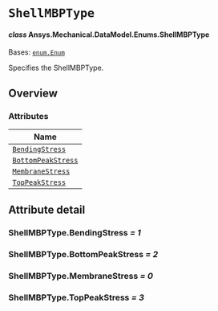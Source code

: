 # `ShellMBPType`

<a id="ansys.mechanical.stubs.v242.Ansys.Mechanical.DataModel.Enums.ShellMBPType"></a>

#### *class* Ansys.Mechanical.DataModel.Enums.ShellMBPType

Bases: [`enum.Enum`](https://docs.python.org/3/library/enum.html#enum.Enum)

Specifies the ShellMBPType.

<!-- !! processed by numpydoc !! -->

<a id="overview"></a>

## Overview

### Attributes

| Name |
| -------------------------------------------------------------------------------------------------------------------------- |
| [`BendingStress`](#ShellMBPType.BendingStress) |
| [`BottomPeakStress`](#ShellMBPType.BottomPeakStress) |
| [`MembraneStress`](#ShellMBPType.MembraneStress) |
| [`TopPeakStress`](#ShellMBPType.TopPeakStress) |

<a id="attribute-detail"></a>

## Attribute detail

<a id="ShellMBPType.BendingStress"></a>

### ShellMBPType.BendingStress *= 1*

<a id="ShellMBPType.BottomPeakStress"></a>

### ShellMBPType.BottomPeakStress *= 2*

<a id="ShellMBPType.MembraneStress"></a>

### ShellMBPType.MembraneStress *= 0*

<a id="ShellMBPType.TopPeakStress"></a>

### ShellMBPType.TopPeakStress *= 3*


